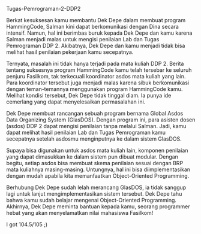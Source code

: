 Tugas-Pemrograman-2-DDP2

Berkat kesuksesan kamu membantu Dek Depe dalam membuat
program HammingCode, Salman kini dapat berkomunikasi dengan Dina secara
intensif. Namun, hal ini berimbas buruk kepada Dek Depe dan kamu karena
Salman menjadi malas untuk mengisi penilaian Lab dan Tugas Pemrograman
DDP 2. Akibatnya, Dek Depe dan kamu menjadi tidak bisa melihat hasil
penilaian pekerjaan kamu secepatnya.

Ternyata, masalah ini tidak hanya terjadi pada mata kuliah DDP 2.
Berita tentang suksesnya program HammingCode kamu telah tersebar ke
seluruh penjuru Fasilkom, tak terkecuali koordinator asdos mata kuliah yang
lain. Para koordinator tersebut juga menjadi malas karena sibuk
berkomunikasi dengan teman-temannya menggunakan program HammingCode
kamu. Melihat kondisi tersebut, Dek Depe tidak tinggal diam. Ia punya ide
cemerlang yang dapat menyelesaikan permasalahan ini.

Dek Depe membuat rancangan sebuah program bernama Global Asdos
Data Organizing System (GlasDOS). Dengan program ini, para asisten dosen
(asdos) DDP 2 dapat mengisi penilaian tanpa melalui Salman. Jadi, kamu
dapat melihat hasil penilaian Lab dan Tugas Pemrograman kamu secepatnya
setelah asdosmu menginputnya ke dalam sistem GlasDOS.

Supaya bisa digunakan untuk asdos mata kuliah lain, komponen
penilaian yang dapat dimasukkan ke dalam sistem pun dibuat modular.
Dengan begitu, setiap asdos bisa membuat skema penilaian sesuai dengan
BRP mata kuliahnya masing-masing. Untungnya, hal ini bisa
diimplementasikan dengan mudah apabila kita memanfaatkan
Object-Oriented Programming.

Berhubung Dek Depe sudah lelah merancang GlasDOS, ia tidak
sanggup lagi untuk lanjut mengimplementasikan sistem tersebut. Dek Depe
tahu bahwa kamu sudah belajar mengenai Object-Oriented Programming.
Akhirnya, Dek Depe meminta bantuan kepada kamu, seorang programmer
hebat yang akan menyelamatkan nilai mahasiswa Fasilkom!

I got 104.5/105 ;)